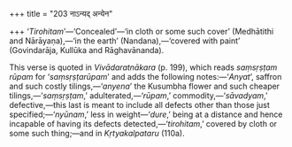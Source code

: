 +++
title = "203 नाऽन्यद् अन्येन"

+++
‘*Tirohitam*’—‘Concealed’—‘in cloth or some such cover’ (Medhātithi and
Nārāyaṇa),—‘in the earth’ (Nandana),—‘covered with paint’ (Govindarāja,
Kullūka and Rāghavānanda).

This verse is quoted in *Vivādaratnākara* (p. 199), which reads
*saṃsṛṣṭam rūpam* for ‘*saṃsṛṣṭarūpam*’ and adds the following
notes:—‘*Anyat*’, saffron and such costly tilings,—‘*anyena*’ the
Kusumbha flower and such cheaper tilings,—‘*saṃsṛṣṭam*,’
adulterated,—‘*rūpam*,’ commodity,—‘*sāvadyam*,’ defective,—this last is
meant to include all defects other than those just
specified;—‘*nyūnam*,’ less in weight—‘*dure*,’ being at a distance and
hence incapable of having its defects detected,—‘*tirohitam*,’ covered
by cloth or some such thing;—and in *Kṛtyakalpataru* (110a).


